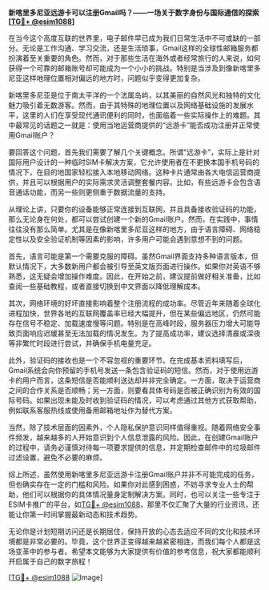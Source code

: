 **新喀里多尼亚远游卡可以注册Gmail吗？——一场关于数字身份与国际通信的探索[[TG💪+ @esim1088](https://t.me/s/esim1088)]**

在当今这个高度互联的世界里，电子邮件早已成为我们日常生活中不可或缺的一部分。无论是工作沟通、学习交流，还是生活琐事，Gmail这样的全球性邮箱服务都扮演着至关重要的角色。然而，对于那些生活在海外或者经常旅行的人来说，如何获得一个可靠的邮箱账号却可能成为一个小小的挑战。特别是当涉及到像新喀里多尼亚这样地理位置相对偏远的地方时，问题似乎变得更加复杂。

新喀里多尼亚是位于南太平洋的一个法属岛屿，以其美丽的自然风光和独特的文化魅力吸引着无数游客。然而，由于其特殊的地理位置以及网络基础设施的发展水平，这里的人们在享受现代通讯便利的同时，也面临着一些实际操作上的难题。其中最常见的话题之一就是：使用当地运营商提供的“远游卡”能否成功注册并正常使用Gmail账户？

要回答这个问题，首先我们需要了解几个关键概念。所谓“远游卡”，实际上是针对国际用户设计的一种临时SIM卡解决方案，它允许使用者在不更换本国手机号码的情况下，在目的地国家轻松接入本地移动网络。这种卡片通常由各大电信运营商提供，并且可以根据用户的实际需求灵活调整套餐内容。比如，有些远游卡会包含语音通话功能，而另一些则更侧重于数据流量的支持。

从理论上讲，只要你的设备能够正常连接到互联网，并且具备接收验证码的功能，那么无论身在何处，都可以尝试创建一个新的Gmail账户。然而，在实践中，事情往往没有那么简单。尤其是在像新喀里多尼亚这样的地方，由于语言障碍、网络稳定性以及安全验证机制等因素的影响，许多用户可能会遇到意想不到的问题。

首先，语言可能是第一个需要克服的障碍。虽然Gmail界面支持多种语言版本，但默认情况下，大多数新用户都会被引导至英文版页面进行操作。如果你对英语不够熟悉，这无疑会增加操作难度。因此，在开始之前，建议提前做好相关准备，比如查阅一些基础教程，或者直接切换到中文界面以降低理解成本。

其次，网络环境的好坏直接影响着整个注册流程的成功率。尽管近年来随着全球化进程加快，世界各地的互联网覆盖率已经大幅提升，但在某些偏远地区，仍然可能存在信号不稳定、加载速度慢等问题。特别是在高峰时段，服务器压力增大可能导致页面响应迟缓甚至无法加载的情况发生。为了提高成功率，建议选择清晨或深夜等非繁忙时段进行尝试，并确保手机电量充足。

此外，验证码的接收也是一个不容忽视的重要环节。在完成基本资料填写后，Gmail系统会向你预留的手机号发送一条包含验证码的短信。然而，对于使用远游卡的用户而言，这条短信是否能顺利送达却并非完全确定。一方面，取决于运营商之间的合作关系是否顺畅；另一方面，则要看具体号码是否被正确识别为有效的国际号码。如果出现未能及时收到验证码的情况，可以考虑通过其他方式获取帮助，例如联系客服热线或使用备用邮箱地址作为替代方案。

当然，除了技术层面的因素外，个人隐私保护意识同样值得重视。随着网络安全事件频发，越来越多的人开始意识到个人信息泄露的风险。因此，在创建Gmail账户的过程中，请务必谨慎对待每一项要求提供的信息，并定期检查邮件中的垃圾邮件过滤设置，避免不必要的麻烦。

综上所述，虽然使用新喀里多尼亚远游卡注册Gmail账户并非不可能完成的任务，但也确实存在一定的门槛和风险。如果你对此感到困惑，不妨寻求专业人士的帮助，他们可以根据你的具体情况量身定制解决方案。同时，也可以关注一些专注于ESIM卡推广的平台，如[TG💪+ @esim1088](https://t.me/s/esim1088)，那里不仅汇聚了大量的行业资讯，还能让你第一时间掌握最新动态和技术趋势。

无论你是计划短期访问还是长期居住，保持开放的心态去适应不同的文化和技术环境都是非常必要的。毕竟，这个世界正变得越来越紧密相连，而我们每个人都是这场变革中的参与者。希望本文能够为大家提供有价值的参考信息，祝大家都能顺利开启属于自己的数字旅程！

[[TG💪+ @esim1088](https://t.me/s/esim1088) ![Image](https://i.postimg.cc/4NQfJmqS/Snipaste-2025-05-13-00-14-12.png)]